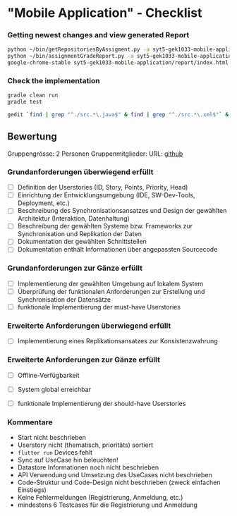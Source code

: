 # "Mobile Application" - Checklist

### Getting newest changes and view generated Report
```bash
python ~/bin/getRepositoriesByAssigment.py -a syt5-gek1033-mobile-application
python ~/bin/assignmentGradeReport.py -a syt5-gek1033-mobile-application -t ~/repositories/tgm_/tools/assignments/report-templates/overview.xhtml
google-chrome-stable syt5-gek1033-mobile-application/report/index.html &
```

### Check the implementation
```bash
gradle clean run
gradle test

gedit `find | grep "^./src.*\.java$" & find | grep "^./src.*\.xml$"` &
```

## Bewertung
Gruppengrösse: 2 Personen
Gruppenmitglieder:
URL: [github]()

### Grundanforderungen **überwiegend erfüllt**
- [ ] Definition der Userstories (ID, Story, Points, Priority, Head)
- [ ] Einrichtung der Entwicklungsumgebung (IDE, SW-Dev-Tools, Deployment, etc.)
- [ ] Beschreibung des Synchronisationsansatzes und Design der gewählten Architektur (Interaktion, Datenhaltung)
- [ ] Beschreibung der gewählten Systeme bzw. Frameworks zur Synchronisation und Replikation der Daten
- [ ] Dokumentation der gewählten Schnittstellen
- [ ] Dokumentation enthält Informationen über angepassten Sourcecode
### Grundanforderungen **zur Gänze erfüllt**
- [ ] Implementierung der gewählten Umgebung auf lokalem System
- [ ] Überprüfung der funktionalen Anforderungen zur Erstellung und Synchronisation der Datensätze
- [ ] funktionale Implementierung der must-have Userstories
### Erweiterte Anforderungen **überwiegend erfüllt**
- [ ] Implementierung eines Replikationsansatzes zur Konsistenzwahrung
### Erweiterte Anforderungen **zur Gänze erfüllt**
- [ ] Offline-Verfügbarkeit
- [ ] System global erreichbar
- [ ] funktionale Implementierung der should-have Userstories


### Kommentare
- Start nicht beschrieben
- Userstory nicht (thematisch, prioritäts) sortiert
- `flutter run` Devices fehlt
-  Sync auf UseCase hin beleuchten!
- Datastore Informationen noch nicht beschrieben
- API Verwendung und Umsetzung des UseCases nicht beschrieben
- Code-Struktur und Code-Design nicht beschrieben (zweck einfachen Einstiegs)
- Keine Fehlermeldungen (Registrierung, Anmeldung, etc.)
- mindestens 6 Testcases für die Registrierung und Anmeldung

